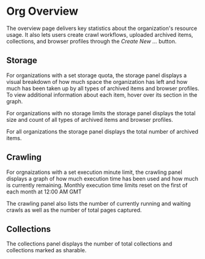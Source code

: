 # Org Overview

The overview page delivers key statistics about the organization's resource usage. It also lets users create crawl workflows, uploaded archived items, collections, and browser profiles through the _Create New ..._ button.

## Storage

For organizations with a set storage quota, the storage panel displays a visual breakdown of how much space the organization has left and how much has been taken up by all types of archived items and browser profiles. To view additional information about each item, hover over its section in the graph.

For organizations with no storage limits the storage panel displays the total size and count of all types of archived items and browser profiles.

For all organizations the storage panel displays the total number of archived items.

## Crawling

For orgnaizations with a set execution minute limit, the crawling panel displays a graph of how much execution time has been used and how much is currently remaining. Monthly execution time limits reset on the first of each month at 12:00 AM GMT

The crawling panel also lists the number of currently running and waiting crawls as well as the number of total pages captured.

## Collections

The collections panel displays the number of total collections and collections marked as sharable.
